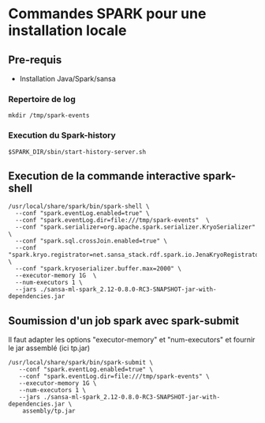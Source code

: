 # Commandes SPARK pour une installation locale

## Pre-requis

- Installation Java/Spark/sansa

### Repertoire de log

```shell
mkdir /tmp/spark-events
```

### Execution du Spark-history

```shell
$SPARK_DIR/sbin/start-history-server.sh
```

## Execution de la commande interactive spark-shell

```shell
/usr/local/share/spark/bin/spark-shell \
  --conf "spark.eventLog.enabled=true" \
  --conf "spark.eventLog.dir=file:///tmp/spark-events"  \
  --conf "spark.serializer=org.apache.spark.serializer.KryoSerializer" \
  --conf "spark.sql.crossJoin.enabled=true" \
  --conf "spark.kryo.registrator=net.sansa_stack.rdf.spark.io.JenaKryoRegistrator" \
  --conf "spark.kryoserializer.buffer.max=2000" \
  --executor-memory 1G  \
  --num-executors 1 \
  --jars ./sansa-ml-spark_2.12-0.8.0-RC3-SNAPSHOT-jar-with-dependencies.jar
```


## Soumission d'un job spark avec spark-submit

Il faut adapter les options "executor-memory" et "num-executors" et fournir le jar assemblé (ici tp.jar)

```shell
/usr/local/share/spark/bin/spark-submit \
   --conf "spark.eventLog.enabled=true" \
   --conf "spark.eventLog.dir=file:///tmp/spark-events" \
   --executor-memory 1G \
   --num-executors 1 \
   --jars ./sansa-ml-spark_2.12-0.8.0-RC3-SNAPSHOT-jar-with-dependencies.jar \
    assembly/tp.jar
```   